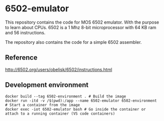 # 6502-emulator
This repository contains the code for MOS 6502 emulator. With the purpose to learn about CPUs. 6502 is a 1 Mhz 8-bit microprocessor with 64 KB ram and 56 instructions.

The repository also contains the code for a simple 6502 assembler.

## Reference
http://6502.org/users/obelisk/6502/instructions.html

## Development environment

    docker build --tag 6502-environment . # Build the image
    docker run -itd -v /$(pwd):/app --name 6502-emulator 6502-environment # Start a container from the image
    docker exec -iot 6502-emulator bash # Go inside the container or attach to a running container (VS code containers)